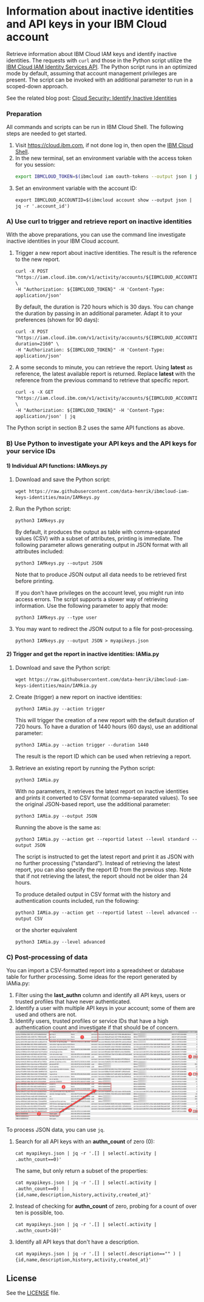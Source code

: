 # Information about inactive identities and API keys in your IBM Cloud account
Retrieve information about IBM Cloud IAM keys and identify inactive identities. The requests with `curl` and those in the Python script utilize the [IBM Cloud IAM Identity Services API](https://cloud.ibm.com/apidocs/iam-identity-token-api). The Python script runs in an optimized mode by default, assuming that account management privileges are present. The script can be invoked with an additional parameter to run in a scoped-down approach.

See the related blog post: [Cloud Security: Identify Inactive Identities](https://www.ibm.com/cloud/blog/cloud-security-identify-inactive-identities)

### Preparation
All commands and scripts can be run in IBM Cloud Shell. The following steps are needed to get started.
1. Visit https://cloud.ibm.com, if not done log in, then open the [IBM Cloud Shell](https://cloud.ibm.com/shell).
2. In the new terminal, set an environment variable with the access token for you session:
   ```sh
   export IBMCLOUD_TOKEN=$(ibmcloud iam oauth-tokens --output json | jq -r '.iam_token')
   ```
3. Set an environment variable with the account ID:
   ```
   export IBMCLOUD_ACCOUNTID=$(ibmcloud account show --output json | jq -r '.account_id')
   ```


### A) Use curl to trigger and retrieve report on inactive identities
With the above preparations, you can use the command line investigate inactive identities in your IBM Cloud account.

1. Trigger a new report about inactive identities. The result is the reference to the new report.
   ```
   curl -X POST "https://iam.cloud.ibm.com/v1/activity/accounts/${IBMCLOUD_ACCOUNTID}/report" \
   -H "Authorization: ${IBMCLOUD_TOKEN}" -H 'Content-Type: application/json' 
   ```
   By default, the duration is 720 hours which is 30 days. You can change the duration by passing in an additional parameter. Adapt it to your preferences (shown for 90 days):
   ```
   curl -X POST "https://iam.cloud.ibm.com/v1/activity/accounts/${IBMCLOUD_ACCOUNTID}/report?duration=2160" \
   -H "Authorization: ${IBMCLOUD_TOKEN}" -H 'Content-Type: application/json' 
   ```
2. A some seconds to minute, you can retrieve the report. Using **latest** as reference, the latest available report is returned. Replace **latest** with the reference from the previous command to retrieve that specific report.
   ```
   curl -s -X GET "https://iam.cloud.ibm.com/v1/activity/accounts/${IBMCLOUD_ACCOUNTID}/report/latest" \
   -H "Authorization: ${IBMCLOUD_TOKEN}" -H 'Content-Type: application/json' | jq
   ```

The Python script in section B.2 uses the same API functions as above.

### B) Use Python to investigate your API keys and the API keys for your service IDs

#### 1) Individual API functions: IAMkeys.py
1. Download and save the Python script:
   ```
   wget https://raw.githubusercontent.com/data-henrik/ibmcloud-iam-keys-identities/main/IAMkeys.py
   ```

2. Run the Python script:
   ```
   python3 IAMkeys.py
   ```
   By default, it produces the output as table with comma-separated values (CSV) with a subset of attributes, printing is immediate. The following parameter allows generating output in JSON format with all attributes included:
   ```
   python3 IAMkeys.py --output JSON
   ```
   Note that to produce JSON output all data needs to be retrieved first before printing. 

   If you don't have privileges on the account level, you might run into access errors. The script supports a slower way of retrieving information. Use the following parameter to apply that mode:
   ```
   python3 IAMkeys.py --type user
   ```

3. You may want to redirect the JSON output to a file for post-processing. 
   ```
   python3 IAMkeys.py --output JSON > myapikeys.json
   ```

#### 2) Trigger and get the report in inactive identities: IAMia.py

1. Download and save the Python script:
   ```
   wget https://raw.githubusercontent.com/data-henrik/ibmcloud-iam-keys-identities/main/IAMkia.py
   ```
2. Create (trigger) a new report on inactive identities:
   ```
   python3 IAMia.py --action trigger
   ```
   This will trigger the creation of a new report with the default duration of 720 hours. To have a duration of 1440 hours (60 days), use an additional parameter:
   ```
   python3 IAMia.py --action trigger --duration 1440
   ```
   The result is the report ID which can be used when retrieving a report.

3. Retrieve an existing report by running the Python script:
   ```
   python3 IAMia.py
   ```

   With no parameters, it retrieves the latest report on inactive identities and prints it converted to CSV format (comma-separated values). To see the original JSON-based report, use the additional parameter:

   ```
   python3 IAMia.py --output JSON
   ```
   Running the above is the same as:
   ```
   python3 IAMia.py --action get --reportid latest --level standard --output JSON
   ```
   The script is instructed to get the latest report and print it as JSON with no further processing ("standard"). Instead of retrieving the latest report, you can also specify the report ID from the previous step. Note that if not retrieving the latest, the report should not be older than 24 hours.

   To produce detailed output in CSV format with the history and authentication counts included, run the following:
   ```
   python3 IAMia.py --action get --reportid latest --level advanced --output CSV
   ```
   or the shorter equivalent
   ```
   python3 IAMia.py --level advanced
   ```


### C) Post-processing of data
You can import a CSV-formatted report into a spreadsheet or database table for further processing. Some ideas for the report generated by IAMia.py:
1. Filter using the **last_authn** column and identify all API keys, users or trusted profiles that have never authenticated.
2. Identify a user with multiple API keys in your account; some of them are used and others are not. 
3. Identify users, trusted profiles or service IDs that have a high authentication count and investigate if that should be of concern. 
![post-processing of CSV data](images/spreadsheet.png)



To process JSON data, you can use `jq`.
1. Search for all API keys with an **authn_count** of zero (0):
   ```
   cat myapikeys.json | jq -r '.[] | select(.activity | .authn_count==0)'
   ```
   The same, but only return a subset of the properties:
   ```
   cat myapikeys.json | jq -r '.[] | select(.activity | .authn_count==0) | {id,name,description,history,activity,created_at}'
   ```
2. Instead of checking for **authn_count** of zero, probing for a count of over ten is possible, too.
   ```
   cat myapikeys.json | jq -r '.[] | select(.activity | .authn_count>10)'
   ```
3. Identify all API keys that don't have a description.
   ```
   cat myapikeys.json | jq -r '.[] | select(.description=="" ) | {id,name,description,history,activity,created_at}'
   ```
## License
See the [LICENSE](LICENSE) file.
